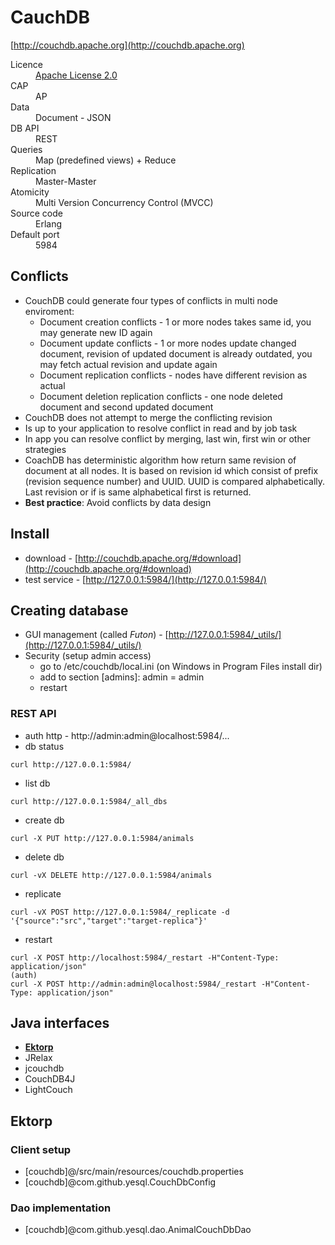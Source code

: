 # CauchDB
[http://couchdb.apache.org](http://couchdb.apache.org)

<dl>
    <dt>Licence</dt>
    <dd><a href="http://www.apache.org/licenses/LICENSE-2.0">Apache License 2.0</a></dd>
    <dt>CAP<dt>
    <dd>AP</dd>
    <dt>Data</dt>
    <dd>Document - JSON</dd>
    <dt>DB API</dt>
    <dd>REST</dd>
    <dt>Queries<dt>
    <dd>Map (predefined views) + Reduce</dd>
    <dt>Replication</dt>
    <dd>Master-Master</dd>
    <dt>Atomicity</dt>
    <dd>Multi Version Concurrency Control (MVCC)</dd>
    <dt>Source code</dt>
    <dd>Erlang</dd>
    <dt>Default port</dt>
    <dd>5984</dd>
    <dt>
</dl>

## Conflicts

* CouchDB could generate four types of conflicts in multi node enviroment:
    * Document creation conflicts - 1 or more nodes takes same id, you may generate new ID again
    * Document update conflicts - 1 or more nodes update changed document, revision of updated document is already outdated, you may fetch actual revision and update again
    * Document replication conflicts - nodes have different revision as actual
    * Document deletion replication conflicts - one node deleted document and second updated document
* CouchDB does not attempt to merge the conflicting revision
* Is up to your application to resolve conflict in read and by job task
* In app you can resolve conflict by merging, last win, first win or other strategies
* CoachDB has deterministic algorithm how return same revision of document at all nodes. It is based on revision id which consist of prefix (revision sequence number) and UUID. UUID is compared alphabetically. Last revision or if is same alphabetical first is returned.
* **Best practice**: Avoid conflicts by data design

## Install

* download - [http://couchdb.apache.org/#download](http://couchdb.apache.org/#download)
* test service - [http://127.0.0.1:5984/](http://127.0.0.1:5984/)

## Creating database

* GUI management (called *Futon*) - [http://127.0.0.1:5984/_utils/](http://127.0.0.1:5984/_utils/)
* Security (setup admin access)
    * go to /etc/couchdb/local.ini (on Windows in Program Files install dir)
    * add to section \[admins\]: admin = admin
    * restart

### REST API
* auth http - http://admin:admin@localhost:5984/...
* db status
```
curl http://127.0.0.1:5984/
```
* list db
```
curl http://127.0.0.1:5984/_all_dbs
```
* create db
```
curl -X PUT http://127.0.0.1:5984/animals
```
* delete db
```
curl -vX DELETE http://127.0.0.1:5984/animals
```
* replicate
```
curl -vX POST http://127.0.0.1:5984/_replicate -d '{"source":"src","target":"target-replica"}'
```
* restart
```
curl -X POST http://localhost:5984/_restart -H"Content-Type: application/json"
(auth)
curl -X POST http://admin:admin@localhost:5984/_restart -H"Content-Type: application/json"
```

## Java interfaces

* [**Ektorp**](http://ektorp.org/reference_documentation.html)
* JRelax
* jcouchdb
* CouchDB4J
* LightCouch

## Ektorp

### Client setup

* \[couchdb\]@/src/main/resources/couchdb.properties
* \[couchdb\]@com.github.yesql.CouchDbConfig

### Dao implementation

* \[couchdb\]@com.github.yesql.dao.AnimalCouchDbDao
